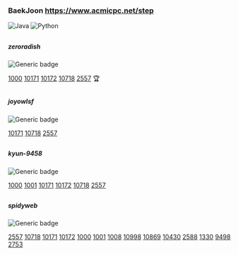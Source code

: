 
### BaekJoon  https://www.acmicpc.net/step
![Java](https://img.shields.io/badge/java-%23ED8B00.svg?style=for-the-badge&logo=java&logoColor=white)
![Python](https://img.shields.io/badge/python-3670A0?style=for-the-badge&logo=python&logoColor=ffdd54)

##


##### zeroradish  
![Generic badge](https://img.shields.io/badge/completed-5-brightgreen.svg)


[1000](https://www.acmicpc.net/problem/1000)
[10171](https://www.acmicpc.net/problem/10171)
[10172](https://www.acmicpc.net/problem/10172)
[10718](https://www.acmicpc.net/problem/10718)
[2557](https://www.acmicpc.net/problem/2557)
:trophy:
##
##### joyowlsf 
![Generic badge](https://img.shields.io/badge/completed-3-brightgreen.svg)

[10171](https://www.acmicpc.net/problem/10171)
[10718](https://www.acmicpc.net/problem/10718)
[2557](https://www.acmicpc.net/problem/2557)

##

##### kyun-9458 
![Generic badge](https://img.shields.io/badge/completed-6-brightgreen.svg)

[1000](https://www.acmicpc.net/problem/1000)
[1001](https://www.acmicpc.net/problem/1001)
[10171](https://www.acmicpc.net/problem/10171)
[10172](https://www.acmicpc.net/problem/10172)
[10718](https://www.acmicpc.net/problem/10718)
[2557](https://www.acmicpc.net/problem/2557)

##

##### spidyweb 
![Generic badge](https://img.shields.io/badge/completed-14-brightgreen.svg)

[2557](https://www.acmicpc.net/problem/2557)
[10718](https://www.acmicpc.net/problem/10718)
[10171](https://www.acmicpc.net/problem/10171)
[10172](https://www.acmicpc.net/problem/10172)
[1000](https://www.acmicpc.net/problem/1000)
[1001](https://www.acmicpc.net/problem/1001)
[1008](https://www.acmicpc.net/problem/1008)
[10998](https://www.acmicpc.net/problem/10998)
[10869](https://www.acmicpc.net/problem/10869)
[10430](https://www.acmicpc.net/problem/10430)
[2588](https://www.acmicpc.net/problem/2588)
[1330](https://www.acmicpc.net/problem/1330)
[9498](https://www.acmicpc.net/problem/9498)
[2753](https://www.acmicpc.net/problem/2753)


##
